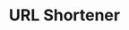 ---
title: URL Shortener
description: A functional URL Shortener using MongoDB and Express.js (no front end as of yet)
layout: layouts/projectpage.njk
link1: 'https://github.com/brodymileham/shorten-urls'
link2: 'https://github.com/brodymileham/shorten-urls'
---
